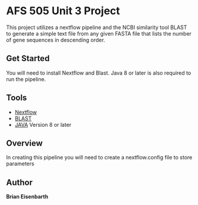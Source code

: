# AFS 505 Unit 3 Project

This project utilizes a nextflow pipeline and the NCBI similarity tool BLAST to generate a simple text file from any given FASTA file that lists the number of gene sequences in descending order. 

## Get Started 
You will need to install Nextflow and Blast. Java 8 or later is also required to run the pipeline.

## Tools
* [Nextflow](https://www.nextflow.io/)
* [BLAST](https://blast.ncbi.nlm.nih.gov/Blast.cgi?PAGE_TYPE=BlastDocs&DOC_TYPE=Download) 
* [JAVA](https://www.java.com/en/download/) Version 8 or later

## Overview
In creating this pipeline you will need to create a nextflow.config file to store parameters
## Author
**Brian Eisenbarth**

